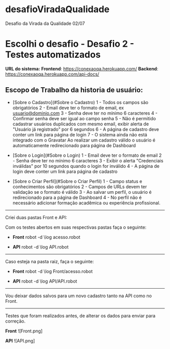 # desafioViradaQualidade

Desafio da Virada da Qualidade 02/07

# Escolhi o desafio - Desafio 2 - Testes automatizados

**URL do sistema:**
**Frontend**: https://conexaoqa.herokuapp.com/
**Backend**: https://conexaoqa.herokuapp.com/api-docs/

## Escopo de Trabalho da historia de usuário:

- [Sobre o Cadastro](#Sobre o Cadastro)
  1 - Todos os campos são obrigatórios
  2 - Email deve ter o formato de email, ex usuario@dominio.com
  3 - Senha deve ter no mínimo 6 caracteres
  4 - Confirmar senha deve ser igual ao campo senha
  5 - Não é permitido cadastrar usuários duplicados com mesmo email, exibir alerta de "Usuário já registrado" por 6 segundos
  6 - A página de cadastro deve conter um link para página de login
  7 - O sistema ainda não está integrado com o Gravatar Ao realizar um cadastro válido o usuário é automaticamente redirecionado para página de Dashboard

- [Sobre o Login](#Sobre o Login)
  1 - Email deve ter o formato de email
  2 - Senha deve ter no mínimo 6 caracteres
  3 - Exibir o alerta "Credenciais inválidas" por 10 segundos quando o login for inválido
  4 - A página de login deve conter um link para página de cadastro

- [Sobre o Criar Perfil](#Sobre o Criar Perfil)
  1 - Campo status e conhecimentos são obrigatórios
  2 - Campos de URLs devem ter validação se o formato é válido
  3 - Ao salvar um perfil, o usuário é redirecionado para a página de Dashboard
  4 - No perfil não é necessário adicionar formação acadêmica ou experiência profissional.

---

Criei duas pastas Front e API:

Com os testes abertos em suas respectivas pastas faça o seguinte:

- **Front**
  robot -d \log acesso.robot

- **API**
  robot -d \log API.robot

---

Caso esteja na pasta raiz, faça o seguinte:

- **Front**
  robot -d \log Front/acesso.robot

- **API**
  robot -d \log API/API.robot

---

Vou deixar dados salvos para um novo cadastro tanto na API como no Front.

---

Testes que foram realizados antes, de alterar os dados para enviar para correção.

**Front**
![Front.png]

**API**
![API.png]
